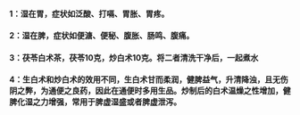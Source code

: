 #### 1：湿在胃，症状如泛酸、打嗝、胃胀、胃疼。
#### 2：湿在脾，症状如便溏、便秘、腹胀、肠鸣、腹痛。
#### 3：茯苓白术茶，茯苓10克，炒白术10克。将二者清洗干净后，一起煮水
#### 4：生白术和炒白术的效用不同，生白术甘而柔润，健脾益气，升清降浊，且无伤阴之弊，为通便之良药，因此在通便时多用生品。炒制后的白术温燥之性增加，健脾化湿之力增强，常用于脾虚湿盛或者脾虚泄泻。
